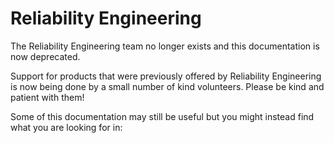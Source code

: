 # Reliability Engineering

The Reliability Engineering team no longer exists and this documentation is now deprecated.

Support for products that were previously offered by Reliability Engineering is now being done by a small number of kind volunteers. Please be kind and patient with them!

Some of this documentation may still be useful but you might instead find what you are looking for in:

[Logit]: https://logit.io/
[Prometheus]: https://prometheus.io/
[Concourse]: https://concourse-ci.org/
[PaaS incident process]: https://docs.google.com/document/d/155yrsyhHM9Feh-ucxLzyj7toIb2sMK8KiGVdEFLcyfQ/edit
[GDS Technology & Operations Principles]: documentation/strategy-and-principles/re-principles.html
[Reliability Engineering Strategy]: documentation/strategy-and-principles/re-strategy.html
[GDS Technology & Operations Shared Responsibility Model]: documentation/strategy-and-principles/techops-shared-responsibility-model.html
[Service Manual]: https://www.gov.uk/service-manual
[GDS Way]: https://gds-way.cloudapps.digital/#gds-technical-guidance
[Team Manual]: https://re-team-manual.cloudapps.digital
